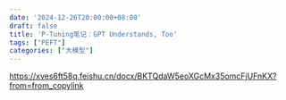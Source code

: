 ```yaml
---
date: '2024-12-26T20:00:00+08:00'
draft: false
title: 'P-Tuning笔记：GPT Understands, Too'
tags: ["PEFT"]
categories: ["大模型"]
---
```


https://xves6ft58q.feishu.cn/docx/BKTQdaW5eoXGcMx35omcFjUFnKX?from=from_copylink
